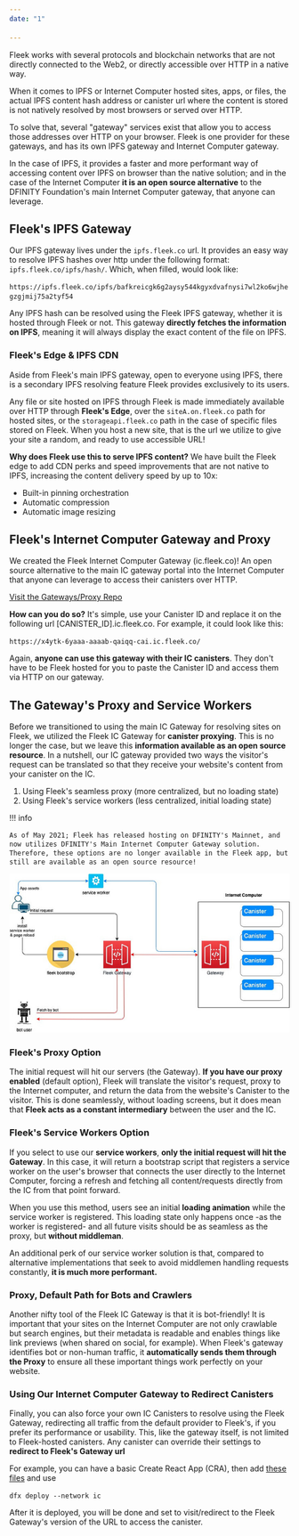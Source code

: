 ```yaml
---
date: "1"

---
```


Fleek works with several protocols and blockchain networks that are not directly connected to the Web2, or directly accessible over HTTP in a native way. 

When it comes to IPFS or Internet Computer hosted sites, apps, or files, the actual IPFS content hash address or canister url where the content is stored is not natively resolved by most browsers or served over HTTP.

To solve that, several "gateway" services exist that allow you to access those addresses over HTTP on your browser. Fleek is one provider for these gateways, and has its own IPFS gateway and Internet Computer gateway.

In the case of IPFS, it provides a faster and more performant way of accessing content over IPFS on browser than the native solution; and in the case of the Internet Computer **it is an open source alternative** to the DFINITY Foundation's main Internet Computer gateway, that anyone can leverage.

## Fleek's IPFS Gateway

Our IPFS gateway lives under the `ipfs.fleek.co` url. It provides an easy way to resolve IPFS hashes over http under the following format: `ipfs.fleek.co/ipfs/hash/`. Which, when filled, would look like:

`https://ipfs.fleek.co/ipfs/bafkreicgk6g2aysy544kgyxdvafnysi7wl2ko6wjhegzgjmij75a2tyf54`

Any IPFS hash can be resolved using the Fleek IPFS gateway, whether it is hosted through Fleek or not. This gateway **directly fetches the information on IPFS**, meaning it will always display the exact content of the file on IPFS.

### Fleek's Edge & IPFS CDN
Aside from Fleek's main IPFS gateway, open to everyone using IPFS, there is a secondary IPFS resolving feature Fleek provides exclusively to its users.

Any file or site hosted on IPFS through Fleek is made immediately available over HTTP through **Fleek's Edge**, over the `siteA.on.fleek.co` path for hosted sites, or the `storageapi.fleek.co` path in the case of specific files stored on Fleek. When you host a new site, that is the url we utilize to give your site a random, and ready to use accessible URL!

**Why does Fleek use this to serve IPFS content?**
We have built the Fleek edge to add CDN perks and speed improvements that are not native to IPFS, increasing the content delivery speed by up to 10x:

- Built-in pinning orchestration
- Automatic compression
- Automatic image resizing


## Fleek's Internet Computer Gateway and Proxy

We created the Fleek Internet Computer Gateway (ic.fleek.co)! An open source alternative to the main IC gateway portal into the Internet Computer that anyone can leverage to access their canisters over HTTP.

[Visit the Gateways/Proxy Repo](https://github.com/FleekHQ/ic-proxy)

**How can you do so?** It's simple, use your Canister ID and replace it on the following url [CANISTER_ID].ic.fleek.co. For example, it could look like this:

 `https://x4ytk-6yaaa-aaaab-qaiqq-cai.ic.fleek.co/`


Again, **anyone can use this gateway with their IC canisters**. They don't have to be Fleek hosted for you to paste the Canister ID and access them via HTTP on our gateway.

## The Gateway's Proxy and Service Workers
Before we transitioned to using the main IC Gateway for resolving sites on Fleek, we utilized the Fleek IC Gateway for **canister proxying**. This is no longer the case, but we leave this **information available as an open source resource**. In a nutshell, our IC gateway provided two ways the visitor's request can be translated so that they receive your website's content from your canister on the IC.

1. Using Fleek's seamless proxy (more centralized, but no loading state)
2. Using Fleek's service workers (less centralized, initial loading state)

!!! info

    As of May 2021; Fleek has released hosting on DFINITY's Mainnet, and now utilizes DFINITY's Main Internet Computer Gateway solution. Therefore, these options are no longer available in the Fleek app, but still are available as an open source resource!

![](imgs/service-worker.jpeg)


### Fleek's Proxy Option
The initial request will hit our servers (the Gateway). **If you have our proxy enabled** (default option), Fleek will translate the visitor's request, proxy to the Internet computer, and return the data from the website's Canister to the visitor. This is done seamlessly, without loading screens, but it does mean that **Fleek acts as a constant intermediary** between the user and the IC.

### Fleek's Service Workers Option

If you select to use our **service workers**, **only the initial request will hit the Gateway**. In this case, it will return a bootstrap script that registers a service worker on the user's browser that connects the user directly to the Internet Computer, forcing a refresh and fetching all content/requests directly from the IC from that point forward. 

When you use this method, users see an initial **loading animation** while the service worker is registered. This loading state only happens once -as the worker is registered- and all future visits should be as seamless as the proxy, but **without middleman**.

An additional perk of our service worker solution is that, compared to alternative implementations that seek to avoid middlemen handling requests constantly, **it is much more performant.** 

### Proxy, Default Path for Bots and Crawlers

Another nifty tool of the Fleek IC Gateway is that it is bot-friendly! It is important that your sites on the Internet Computer are not only crawlable but search engines, but their metadata is readable and enables things like link previews (when shared on social, for example). When Fleek's gateway identifies bot or non-human traffic, it **automatically sends them through the Proxy** to ensure all these important things work perfectly on your website.


### Using Our Internet Computer Gateway to Redirect Canisters
Finally, you can also force your own IC Canisters to resolve using the Fleek Gateway, redirecting all traffic from the default provider to Fleek's, if you prefer its performance or usability. This, like the gateway itself, is not limited to Fleek-hosted canisters. Any canister can override their settings to **redirect to Fleek's Gateway url**

For example, you can have a basic Create React App (CRA), then add [these files](https://gist.github.com/studna/f2e496b7385500fadcbfb0f3ad78379a) and use 

`dfx deploy --network ic`

After it is deployed, you will be done and set to visit/redirect to the Fleek Gateway's version of the URL to access the canister.